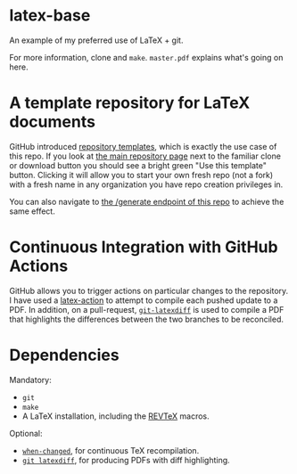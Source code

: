 # latex-base
An example of my preferred use of LaTeX + git.

For more information, clone and `make`.  `master.pdf` explains what's going on here.

# A template repository for LaTeX documents

GitHub introduced [repository templates](https://github.blog/2019-06-06-generate-new-repositories-with-repository-templates/), which is exactly the use case of this repo.  If you look at [the main repository page](https://github.com/evanberkowitz/latex-base) next to the familiar clone or download button you should see a bright green "Use this template" button.  Clicking it will allow you to start your own fresh repo (not a fork) with a fresh name in any organization you have repo creation privileges in.

You can also navigate to [the /generate endpoint of this repo](https://github.com/evanberkowitz/latex-base/generate) to achieve the same effect.

# Continuous Integration with GitHub Actions

GitHub allows you to trigger actions on particular changes to the repository.  I have used a [latex-action](https://github.com/dante-ev/latex-action) to attempt to compile each pushed update to a PDF.  In addition, on a pull-request, [`git-latexdiff`](https://gitlab.com/git-latexdiff/git-latexdiff) is used to compile a PDF that highlights the differences between the two branches to be reconciled.

# Dependencies

Mandatory:

 - `git`
 - `make`
 - A LaTeX installation, including the [REVTeX](https://en.wikipedia.org/wiki/REVTeX) macros.

Optional:

 - [`when-changed`](https://github.com/joh/when-changed), for continuous TeX recompilation.
 - [`git latexdiff`](https://gitlab.com/git-latexdiff/git-latexdiff), for producing PDFs with diff highlighting.
